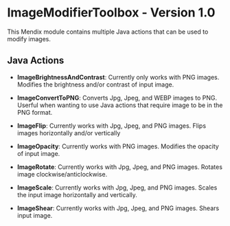 # ImageModifierToolbox - Version 1.0
This Mendix module contains multiple Java actions that can be used to modify images.

## Java Actions
- **ImageBrightnessAndContrast**: Currently only works with PNG images. Modifies the brightness and/or contrast of input image.

- **ImageConvertToPNG**: Converts Jpg, Jpeg, and WEBP images to PNG. Userful when wanting to use Java actions that 
require image to be in the PNG format.

- **ImageFlip**: Currently works with Jpg, Jpeg, and PNG images. Flips images horizontally and/or vertically

- **ImageOpacity**: Currently works with PNG images. Modifies the opacity of input image.

- **ImageRotate**: Currently works with Jpg, Jpeg, and PNG images. Rotates image clockwise/anticlockwise.

- **ImageScale**: Currently works with Jpg, Jpeg, and PNG images. Scales the input image horizontally and vertically.

- **ImageShear**: Currently works with Jpg, Jpeg, and PNG images. Shears input image.
